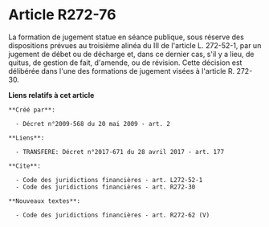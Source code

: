 # Article R272-76

La formation de jugement statue en séance publique, sous réserve des dispositions prévues au troisième alinéa du III de
l'article L. 272-52-1, par un jugement de débet ou de décharge et, dans ce dernier cas, s'il y a lieu, de quitus, de gestion
de fait, d'amende, ou de révision. Cette décision est délibérée dans l'une des formations de jugement visées à l'article R.
272-30.

**Liens relatifs à cet article**

	**Créé par**:

	  - Décret n°2009-568 du 20 mai 2009 - art. 2

	**Liens**:

	  - TRANSFERE: Décret n°2017-671 du 28 avril 2017 - art. 177

	**Cite**:

	  - Code des juridictions financières - art. L272-52-1
	  - Code des juridictions financières - art. R272-30

	**Nouveaux textes**:

	  - Code des juridictions financières - art. R272-62 (V)
